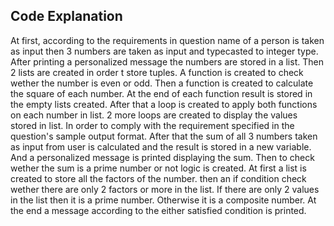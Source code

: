## Code Explanation

At first, according to the requirements in question name of a person is taken as input then 3 numbers are taken as input and typecasted to integer type.
After printing a personalized message the numbers are stored in a list.
Then 2 lists are created in order t store tuples.
A function is created to check wether the number is even or odd.
Then a function is created to calculate the square of each number.
At the end of each function result is stored in the empty lists created.
After that a loop is created to apply both functions on each number in list.
2 more loops are created to display the values stored in list. In order to comply with the requirement specified in the question's sample output format.
After that the sum of all 3 numbers taken as input from user is calculated and the result is stored in a new variable.
And a personalized message is printed displaying the sum.
Then to check wether the sum is a prime number or not logic is created.
At first a list is created to store all the factors of the number.
then an if condition check wether there are only 2 factors or more in the list.
If there are only 2 values in the list then it is a prime number.
Otherwise it is a composite number.
At the end a message according to the either satisfied condition is printed.
